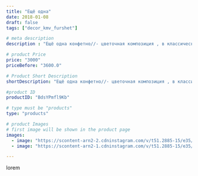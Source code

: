 ```yaml
---
title: "Ещё одна"
date: 2018-01-08
draft: false
tags: ["decor_kmv_furshet"]

# meta description
description : "Ещё одна конфетно//- цветочная композиция , в классической цветовой гамме"

# product Price
price: "3000"
priceBefore: "3600.0"

# Product Short Description
shortDescription: "Ещё одна конфетно//- цветочная композиция , в классической цветовой гамме"

#product ID
productID: "BdsYPmfl9Kb"

# type must be "products"
type: "products"

# product Images
# first image will be shown in the product page
images:
  - image: "https://scontent-arn2-2.cdninstagram.com/v/t51.2885-15/e35/26181851_174697996470960_4508302788358307840_n.jpg?se=7&tp=1&_nc_ht=scontent-arn2-2.cdninstagram.com&_nc_cat=100&_nc_ohc=r3GP85dmvNsAX9H3zsk&oh=1d94af8fbb6d0db3e8a2c46a3cb2744a&oe=60754FD1&ig_cache_key=MTY4NzgzMDU2NTY4Mjk4NDE4Mw%3D%3D.2"
  - image: "https://scontent-arn2-1.cdninstagram.com/v/t51.2885-15/e35/25023676_310865316091551_7869218240549879808_n.jpg?se=7&tp=1&_nc_ht=scontent-arn2-1.cdninstagram.com&_nc_cat=103&_nc_ohc=CtLmT1Mhc1wAX-Iv4tV&oh=dee55c3898ba889fd271ef5a4eed9211&oe=60731118&ig_cache_key=MTY4NzgzMDU3NDAyMTQ0MDE1Ng%3D%3D.2"

---
```

lorem
